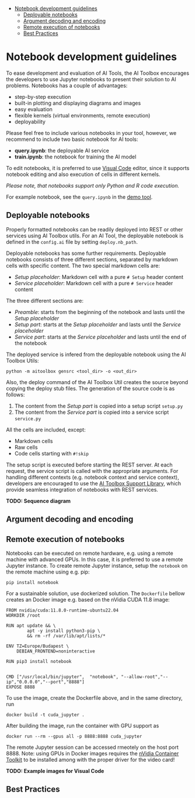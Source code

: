 - [Notebook development guidelines](#notebook-development-guidelines)
  - [Deployable notebooks](#deployable-notebooks)
  - [Argument decoding and encoding](#argument-decoding-and-encoding)
  - [Remote execution of notebooks](#remote-execution-of-notebooks)
  - [Best Practices](#best-practices)


# Notebook development guidelines

To ease development and evaluation of AI Tools, the AI Toolbox encourages the developers to use Jupyter notebooks to present their solution to AI problems. Notebooks has a couple of advantages:

 * step-by-step execution
 * built-in plotting and displaying diagrams and images
 * easy evaluation
 * flexible kernels (virtual environments, remote execution)
 * deployability

Please feel free to include various notebooks in your tool, however, we recommend to include two basic notebook for AI tools:

 * **query.ipynb**: the deployable AI service
 * **train.ipynb**: the notebook for training the AI model

To edit notebooks, it is preferred to use [Visual Code](https://code.visualstudio.com/) editor, since it supports notebook editing and also execution of cells in different kernels.

*Please note, that notebooks support only Python and R code execution.*

For example notebook, see the `query.ipynb` in the [demo tool](https://github.com/hollosigergely/demo-tool).

## Deployable notebooks
Properly formatted notebooks can be readily deployed into REST or other services using AI Toolbox utils. For an AI Tool, the deployable notebook is defined in the `config.ai` file by setting `deploy.nb_path`.

Deployable notebooks has some further requirements. Deployable notebooks consists of three different sections, separated by markdown cells with specific content. The two special markdown cells are:

 * *Setup placeholder*: Markdown cell with a pure `# Setup` header content
 * *Service placeholder*: Markdown cell with a pure `# Service` header content

The three different sections are:

 * *Preamble*: starts from the beginning of the notebook and lasts until the *Setup placeholder*
 * *Setup part*: starts at the *Setup placeholder* and lasts until the *Service placeholder*
 * *Service part*: starts at the *Service placeholder* and lasts until the end of the notebook

The deployed service is infered from the deployable notebook using the AI Toolbox Utils:
```
python -m aitoolbox gensrc <tool_dir> -o <out_dir>
```
Also, the deploy command of the AI Toolbox Util creates the source beyond copying the deploy stub files. The generation of the source code is as follows:

 1. The content from the *Setup part* is copied into a setup script `setup.py`
 2. The content from the *Service part* is copied into a service script `service.py`
   
All the cells are included, except:

 * Markdown cells
 * Raw cells
 * Code cells starting with `#!skip`

The setup script is executed before starting the REST server. At each request, the service script is called with the appropriate arguments. For handling different contexts (e.g. notebook context and service context), developers are encouraged to use the [AI Toolbox Support Library](https://github.com/hollosigergely/aitoolbox_support_library), which provide seamless integration of notebooks with REST services.

**TODO: Sequence diagram**

## Argument decoding and encoding

## Remote execution of notebooks
Notebooks can be executed on remote hardware, e.g. using a remote machine with advanced GPUs. In this case, it is preferred to use a remote Jupyter instance. To create remote Jupyter instance, setup the `notebook` on the remote machine using e.g. pip:
```
pip install notebook
```

For a sustainable solution, use dockerized solution. The `Dockerfile` bellow creates an Docker image e.g. based on the nVidia CUDA 11.8 image:

```
FROM nvidia/cuda:11.8.0-runtime-ubuntu22.04
WORKDIR /root

RUN apt update && \
        apt -y install python3-pip \
        && rm -rf /var/lib/apt/lists/*

ENV TZ=Europe/Budapest \
    DEBIAN_FRONTEND=noninteractive

RUN pip3 install notebook


CMD ["/usr/local/bin/jupyter",  "notebook", "--allow-root","--ip","0.0.0.0","--port","8888"]
EXPOSE 8888
```

To use the image, create the Dockerfile above, and in the same directory, run
```
docker build -t cuda_jupyter .
```

After building the image, run the container with GPU support as
```
docker run --rm --gpus all -p 8888:8888 cuda_jupyter
```

The remote Jupyter session can be accessed rmeotely on the host port 8888. Note: using GPUs in Docker images requires the [nVidia Container Toolkit](https://github.com/NVIDIA/nvidia-container-toolkit) to be installed among with the proper driver for the video card!

**TODO: Example images for Visual Code**


## Best Practices